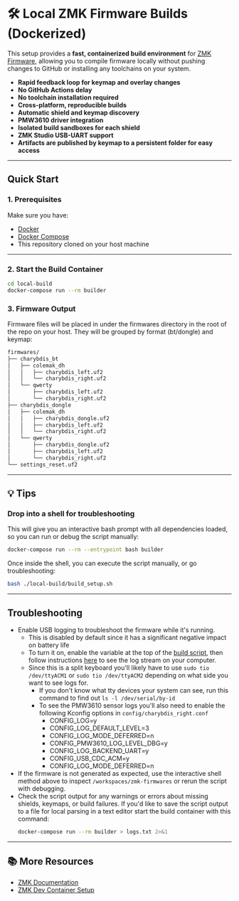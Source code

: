 # 🛠️ Local ZMK Firmware Builds (Dockerized)

This setup provides a **fast, containerized build environment** for [ZMK Firmware](https://zmk.dev), allowing you to compile firmware locally without pushing changes to GitHub or installing any toolchains on your system.

- **Rapid feedback loop for keymap and overlay changes**
- **No GitHub Actions delay**
- **No toolchain installation required**
- **Cross-platform, reproducible builds**
- **Automatic shield and keymap discovery**
- **PMW3610 driver integration**
- **Isolated build sandboxes for each shield**
- **ZMK Studio USB-UART support**
- **Artifacts are published by keymap to a persistent folder for easy access**

---

## Quick Start

### 1. Prerequisites

Make sure you have:

- [Docker](https://docs.docker.com/get-docker/)
- [Docker Compose](https://docs.docker.com/compose/install/)
- This repository cloned on your host machine

---

### 2. Start the Build Container

```bash
cd local-build
docker-compose run --rm builder
```

### 3. Firmware Output

Firmware files will be placed in under the firmwares directory in the root of the repo on your host. They will be grouped by format (bt/dongle) and keymap:

```bash
firmwares/
├── charybdis_bt
│   ├── colemak_dh
│   │   ├── charybdis_left.uf2
│   │   └── charybdis_right.uf2
│   └── qwerty
│       ├── charybdis_left.uf2
│       └── charybdis_right.uf2
├── charybdis_dongle
│   ├── colemak_dh
│   │   ├── charybdis_dongle.uf2
│   │   ├── charybdis_left.uf2
│   │   └── charybdis_right.uf2
│   └── qwerty
│       ├── charybdis_dongle.uf2
│       ├── charybdis_left.uf2
│       └── charybdis_right.uf2
└── settings_reset.uf2
```

---

## 💡 Tips

### Drop into a shell for troubleshooting

This will give you an interactive bash prompt with all dependencies loaded, so you can run or debug the script manually:

```bash
docker-compose run --rm --entrypoint bash builder
```
Once inside the shell, you can execute the script manually, or go troubleshooting:

```bash
bash ./local-build/build_setup.sh
```

---

## Troubleshooting

- Enable USB logging to troubleshoot the firmware while it's running.
  - This is disabled by default since it has a significant negative impact on battery life
  - To turn it on, enable the variable at the top of the [build script](local-build/build_setup.sh), then follow instructions [here](https://zmk.dev/docs/development/usb-logging) to see the log stream on your computer.
  - Since this is a split keyboard you'll likely have to use `sudo tio /dev/ttyACM1` or `sudo tio /dev/ttyACM2` depending on what side you want to see logs for.
    - If you don't know what tty devices your system can see, run this command to find out `ls -l /dev/serial/by-id`
    - To see the PMW3610 sensor logs you'll also need to enable the following Kconfig options in `config/charybdis_right.conf`
      - CONFIG_LOG=y
      - CONFIG_LOG_DEFAULT_LEVEL=3
      - CONFIG_LOG_MODE_DEFERRED=n
      - CONFIG_PMW3610_LOG_LEVEL_DBG=y
      - CONFIG_LOG_BACKEND_UART=y
      - CONFIG_USB_CDC_ACM=y
      - CONFIG_LOG_MODE_DEFERRED=n
- If the firmware is not generated as expected, use the interactive shell method above to inspect `/workspaces/zmk-firmwares` or rerun the script with debugging.
- Check the script output for any warnings or errors about missing shields, keymaps, or build failures. If you'd like to save the script output to a file for local parsing in a text editor start the build container with this command:
  ```bash
  docker-compose run --rm builder > logs.txt 2>&1
  ```

---

## 📚 More Resources

- [ZMK Documentation](https://zmk.dev/docs)
- [ZMK Dev Container Setup](https://zmk.dev/docs/development/local-toolchain/setup/container)
